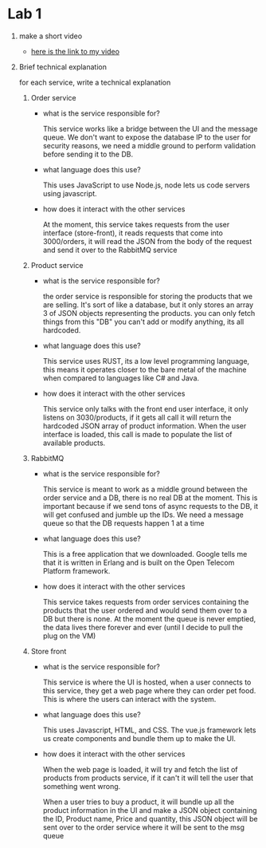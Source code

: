 # Lab 1

1. make a short video
    - [here is the link to my video](https://www.youtube.com/watch?v=cqkTl8-jWvg) 

2. Brief technical explanation

    for each service, write a technical explanation

    1. Order service
        - what is the service responsible for?

            This service works like a bridge between the UI and the message queue. We don't want to expose the database IP to the user for security reasons, we need a middle ground to perform validation before sending it to the DB. 

        - what language does this use?

            This uses JavaScript to use Node.js, node lets us code servers using javascript.

        - how does it interact with the other services

            At the moment, this  service takes requests from the user interface (store-front), it reads requests that come into 3000/orders, it will read the JSON from the body of the request and send it over to the RabbitMQ service

    2. Product service
        - what is the service responsible for?
            
            the order service is responsible for storing the products that we are selling. It's sort of like a database, but it only stores an array 3 of JSON objects representing the products. you can only fetch things from this "DB" you can't add or modify anything, its all hardcoded.
            
        - what language does this use?

            This service uses RUST, its a low level programming language, this means it operates closer to the bare metal of the machine when compared to languages like C# and Java.

        - how does it interact with the other services

            This service only talks with the front end user interface, it only listens on 3030/products, if it gets all call it will return the hardcoded JSON array of product information. When the user interface is loaded, this call is made to populate the list of available products.

    3. RabbitMQ
        - what is the service responsible for?

            This service is meant to work as a middle ground between the order service and a DB, there is no real DB at the moment. This is important because if we send tons of async requests to the DB, it will get confused and jumble up the IDs. We need a message queue so that the DB requests happen 1 at a time

        - what language does this use?

            This is a free application that we downloaded. Google tells me that it is written in Erlang and is built on the Open Telecom Platform framework.

        - how does it interact with the other services

            This service takes requests from order services containing the products that the user ordered and would send them over to a DB but there is none. At the moment the queue is never emptied, the data lives there forever and ever (until I decide to pull the plug on the VM)

    4. Store front
        - what is the service responsible for?

            This service is where the UI is hosted, when a user connects to this service, they get a web page where they can order pet food. This is where the users can interact with the system.

        - what language does this use?

            This uses Javascript, HTML, and CSS. The vue.js framework lets us create components and bundle them up to make the UI.

        - how does it interact with the other services

            When the web page is loaded, it will try and fetch the list of products from products service, if it can't it will tell the user that something went wrong.

            When a user tries to buy a product, it will bundle up all the product information in the UI and make a JSON object containing the ID, Product name, Price and quantity, this JSON object will be sent over to the order service where it will be sent to the msg queue
